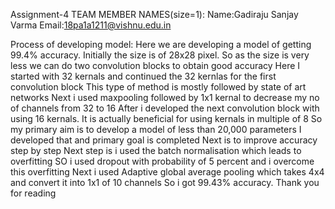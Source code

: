 Assignment-4
TEAM MEMBER NAMES(size=1):
Name:Gadiraju Sanjay Varma
Email:18pa1a1211@vishnu.edu.in

Process of developing model:
    Here we are developing a model of getting 99.4% accuracy.
    Initially the size is of 28x28 pixel.
    So as the size is very less we can do two convolution blocks to obtain good accuracy
    Here I started with 32 kernals  and continued the 32 kernlas for the first convolution block
    This type of method is mostly followed by state of art networks
    Next i used maxpooling followed by 1x1 kernal to decrease my no of channels from 32 to 16
    After i developed the next convolution block with using 16 kernals.
    It is actually beneficial for using kernals in multiple of 8
    So my primary aim is to develop a model of less than 20,000 parameters
    I developed that and primary goal is completed
    Next is to improve accuracy step by step
    Next step is i used the batch normalisation which leads to overfitting
    SO i used dropout with probability of 5 percent and i overcome this overfitting
    Next i used Adaptive global average pooling which takes 4x4 and convert it into 1x1 of 10 channels
    So i got 99.43% accuracy.
    Thank you for reading
